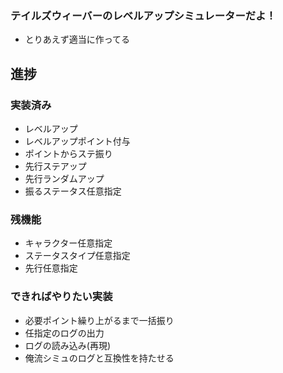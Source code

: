 ### テイルズウィーバーのレベルアップシミュレーターだよ！


 - とりあえず適当に作ってる
 


## 進捗


### 実装済み

 - レベルアップ
 - レベルアップポイント付与
 - ポイントからステ振り
 - 先行ステアップ
 - 先行ランダムアップ
 - 振るステータス任意指定

### 残機能


 - キャラクター任意指定
 - ステータスタイプ任意指定
 - 先行任意指定



### できればやりたい実装

 - 必要ポイント繰り上がるまで一括振り
 - 任指定のログの出力
 - ログの読み込み(再現)
 - 俺流シミュのログと互換性を持たせる
